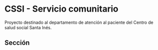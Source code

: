CSSI - Servicio comunitario
========================

Proyecto destinado al departamento de atención al paciente del Centro de salud social Santa Inés.

Sección
--------------

